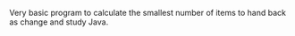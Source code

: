 Very basic program to calculate the smallest number of items to hand back as change and study Java.
